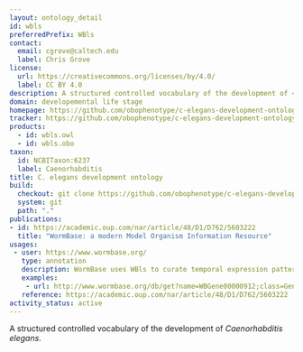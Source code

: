 ```yaml
---
layout: ontology_detail
id: wbls
preferredPrefix: WBls
contact:
  email: cgrove@caltech.edu
  label: Chris Grove
license:
  url: https://creativecommons.org/licenses/by/4.0/
  label: CC BY 4.0
description: A structured controlled vocabulary of the development of <i>Caenorhabditis elegans</i>.
domain: developemental life stage
homepage: https://github.com/obophenotype/c-elegans-development-ontology
tracker: https://github.com/obophenotype/c-elegans-development-ontology/issues
products:
  - id: wbls.owl
  - id: wbls.obo
taxon:
  id: NCBITaxon:6237
  label: Caenorhabditis
title: C. elegans development ontology
build:
  checkout: git clone https://github.com/obophenotype/c-elegans-development-ontology.git
  system: git
  path: "."
publications:
- id: https://academic.oup.com/nar/article/48/D1/D762/5603222
  title: "WormBase: a modern Model Organism Information Resource"
usages:
 - user: https://www.wormbase.org/
   type: annotation
   description: WormBase uses WBls to curate temporal expression patterns, and to allow search and indexing on the WormBase site
   examples:
    - url: http://www.wormbase.org/db/get?name=WBGene00000912;class=Gene;widget=expression
   reference: https://academic.oup.com/nar/article/48/D1/D762/5603222
activity_status: active
---
```


A structured controlled vocabulary of the development of <i>Caenorhabditis elegans</i>.
